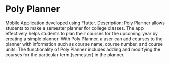 # Poly Planner
Mobile Application developed using Flutter.
Description: Poly Planner allows students to make a semester planner for college classes. The app effectively helps students to plan their courses for the upcoming year by creating a simple planner. With Poly Planner, a user can add courses to the planner with information such as course name, course number, and course units. The functionality of Poly Planner includes adding and modifying the courses for the particular term (semester) in the planner.

